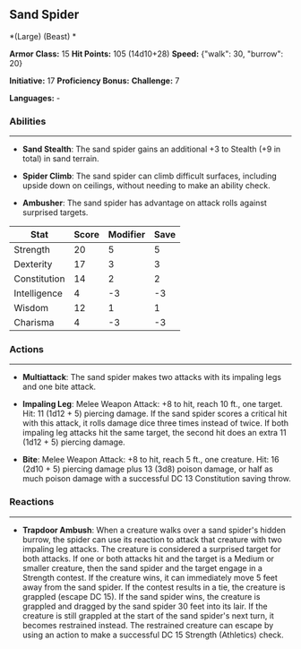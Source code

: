 ## Sand Spider
*(Large) (Beast) *

**Armor Class:** 15
**Hit Points:** 105 (14d10+28)
**Speed:** {"walk": 30, "burrow": 20}

**Initiative:** 17
**Proficiency Bonus:**
**Challenge:** 7

**Languages:** -

### Abilities
 --- 
- **Sand Stealth**: The sand spider gains an additional +3 to Stealth (+9 in total) in sand terrain.

- **Spider Climb**: The sand spider can climb difficult surfaces, including upside down on ceilings, without needing to make an ability check.

- **Ambusher**: The sand spider has advantage on attack rolls against surprised targets.



| Stat | Score | Modifier | Save |
| ---- | ---- | ---- | ---- |
| Strength | 20 | 5 | 5 |
| Dexterity | 17 | 3 | 3 |
| Constitution | 14 | 2 | 2 |
| Intelligence | 4 | -3 | -3 |
| Wisdom | 12 | 1 | 1 |
| Charisma | 4 | -3 | -3 |

### Actions
 --- 
- **Multiattack**: The sand spider makes two attacks with its impaling legs and one bite attack.

- **Impaling Leg**: Melee Weapon Attack: +8 to hit, reach 10 ft., one target. Hit: 11 (1d12 + 5) piercing damage. If the sand spider scores a critical hit with this attack, it rolls damage dice three times instead of twice. If both impaling leg attacks hit the same target, the second hit does an extra 11 (1d12 + 5) piercing damage.

- **Bite**: Melee Weapon Attack: +8 to hit, reach 5 ft., one creature. Hit: 16 (2d10 + 5) piercing damage plus 13 (3d8) poison damage, or half as much poison damage with a successful DC 13 Constitution saving throw.

### Reactions
 --- 
- **Trapdoor Ambush**: When a creature walks over a sand spider's hidden burrow, the spider can use its reaction to attack that creature with two impaling leg attacks. The creature is considered a surprised target for both attacks. If one or both attacks hit and the target is a Medium or smaller creature, then the sand spider and the target engage in a Strength contest. If the creature wins, it can immediately move 5 feet away from the sand spider. If the contest results in a tie, the creature is grappled (escape DC 15). If the sand spider wins, the creature is grappled and dragged by the sand spider 30 feet into its lair. If the creature is still grappled at the start of the sand spider's next turn, it becomes restrained instead. The restrained creature can escape by using an action to make a successful DC 15 Strength (Athletics) check.

